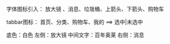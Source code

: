 字体图标引入：
	放大镜 、消息、垃圾桶、上箭头、下箭头、购物车
	
tabbar图标：
	首页、分类、购物车、我的 ==> 选中|未选中
	
底色：白色
左侧：放大镜			中间文字：百年奥莱		右侧：消息

